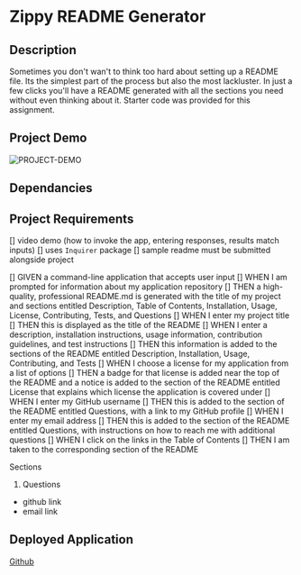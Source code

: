 # Zippy README Generator


## Description
Sometimes you don't wan't to think too hard about setting up a README file. Its the simplest part of the process but also the most lackluster. In just a few clicks you'll have a README generated with all the sections you need without even thinking about it. Starter code was provided for this assignment.

## Project Demo
![PROJECT-DEMO](demo-video-goes-here)

## Dependancies

## Project Requirements
[] video demo (how to invoke the app, entering responses, results match inputs)
[] uses `Inquirer` package
[] sample readme must be submitted alongside project

[] GIVEN a command-line application that accepts user input
[] WHEN I am prompted for information about my application repository
[] THEN a high-quality, professional README.md is generated with the title of my project and sections entitled Description, Table of Contents, Installation, Usage, License, Contributing, Tests, and Questions
[] WHEN I enter my project title
[] THEN this is displayed as the title of the README
[] WHEN I enter a description, installation instructions, usage information, contribution guidelines, and test instructions
[] THEN this information is added to the sections of the README entitled Description, Installation, Usage, Contributing, and Tests
[] WHEN I choose a license for my application from a list of options
[] THEN a badge for that license is added near the top of the README and a notice is added to the section of the README entitled License that explains which license the application is covered under
[] WHEN I enter my GitHub username
[] THEN this is added to the section of the README entitled Questions, with a link to my GitHub profile
[] WHEN I enter my email address
[] THEN this is added to the section of the README entitled Questions, with instructions on how to reach me with additional questions
[] WHEN I click on the links in the Table of Contents
[] THEN I am taken to the corresponding section of the README


Sections
1. Questions
  - github link
  - email link
## Deployed Application
[Github](https://github.com/njacques47/zippy-readme)